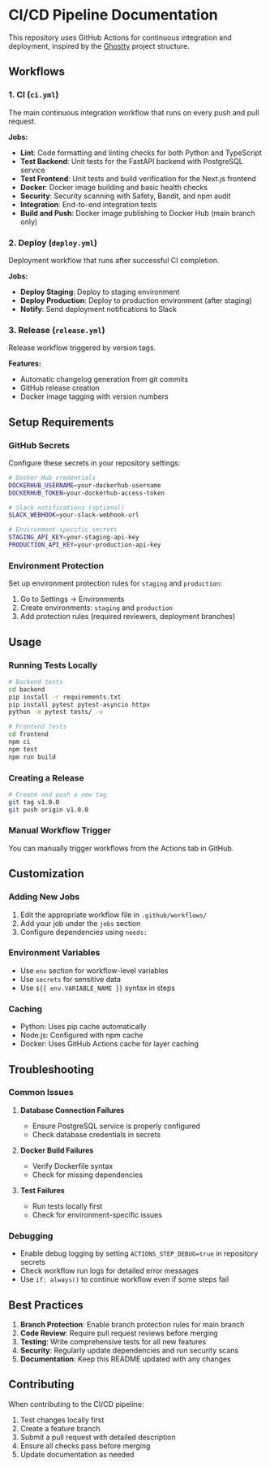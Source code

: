 # CI/CD Pipeline Documentation

This repository uses GitHub Actions for continuous integration and deployment, inspired by the [Ghostty](https://github.com/ghostty-org/ghostty) project structure.

## Workflows

### 1. CI (`ci.yml`)
The main continuous integration workflow that runs on every push and pull request.

**Jobs:**
- **Lint**: Code formatting and linting checks for both Python and TypeScript
- **Test Backend**: Unit tests for the FastAPI backend with PostgreSQL service
- **Test Frontend**: Unit tests and build verification for the Next.js frontend
- **Docker**: Docker image building and basic health checks
- **Security**: Security scanning with Safety, Bandit, and npm audit
- **Integration**: End-to-end integration tests
- **Build and Push**: Docker image publishing to Docker Hub (main branch only)

### 2. Deploy (`deploy.yml`)
Deployment workflow that runs after successful CI completion.

**Jobs:**
- **Deploy Staging**: Deploy to staging environment
- **Deploy Production**: Deploy to production environment (after staging)
- **Notify**: Send deployment notifications to Slack

### 3. Release (`release.yml`)
Release workflow triggered by version tags.

**Features:**
- Automatic changelog generation from git commits
- GitHub release creation
- Docker image tagging with version numbers

## Setup Requirements

### GitHub Secrets
Configure these secrets in your repository settings:

```bash
# Docker Hub credentials
DOCKERHUB_USERNAME=your-dockerhub-username
DOCKERHUB_TOKEN=your-dockerhub-access-token

# Slack notifications (optional)
SLACK_WEBHOOK=your-slack-webhook-url

# Environment-specific secrets
STAGING_API_KEY=your-staging-api-key
PRODUCTION_API_KEY=your-production-api-key
```

### Environment Protection
Set up environment protection rules for `staging` and `production`:
1. Go to Settings → Environments
2. Create environments: `staging` and `production`
3. Add protection rules (required reviewers, deployment branches)

## Usage

### Running Tests Locally
```bash
# Backend tests
cd backend
pip install -r requirements.txt
pip install pytest pytest-asyncio httpx
python -m pytest tests/ -v

# Frontend tests
cd frontend
npm ci
npm test
npm run build
```

### Creating a Release
```bash
# Create and push a new tag
git tag v1.0.0
git push origin v1.0.0
```

### Manual Workflow Trigger
You can manually trigger workflows from the Actions tab in GitHub.

## Customization

### Adding New Jobs
1. Edit the appropriate workflow file in `.github/workflows/`
2. Add your job under the `jobs` section
3. Configure dependencies using `needs:`

### Environment Variables
- Use `env` section for workflow-level variables
- Use `secrets` for sensitive data
- Use `${{ env.VARIABLE_NAME }}` syntax in steps

### Caching
- Python: Uses pip cache automatically
- Node.js: Configured with npm cache
- Docker: Uses GitHub Actions cache for layer caching

## Troubleshooting

### Common Issues

1. **Database Connection Failures**
   - Ensure PostgreSQL service is properly configured
   - Check database credentials in secrets

2. **Docker Build Failures**
   - Verify Dockerfile syntax
   - Check for missing dependencies

3. **Test Failures**
   - Run tests locally first
   - Check for environment-specific issues

### Debugging
- Enable debug logging by setting `ACTIONS_STEP_DEBUG=true` in repository secrets
- Check workflow run logs for detailed error messages
- Use `if: always()` to continue workflow even if some steps fail

## Best Practices

1. **Branch Protection**: Enable branch protection rules for main branch
2. **Code Review**: Require pull request reviews before merging
3. **Testing**: Write comprehensive tests for all new features
4. **Security**: Regularly update dependencies and run security scans
5. **Documentation**: Keep this README updated with any changes

## Contributing

When contributing to the CI/CD pipeline:

1. Test changes locally first
2. Create a feature branch
3. Submit a pull request with detailed description
4. Ensure all checks pass before merging
5. Update documentation as needed 
